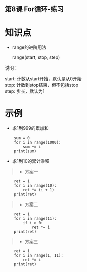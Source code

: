 第8课 For循环-练习
----

# 知识点

* range的进阶用法

	range(start, stop, step)

说明：

start: 计数从start开始，默认是从0开始  
stop: 计数到stop结束，但不包括stop  
step: 步长，默认为1  

# 示例

* 求1到999的累加和

```
	sum = 0
	for i in range(1000):
		sum += i
	print(sum)
```

* 求1到10的累计乘积

>* 方案一

```
	ret = 1
	for i in range(10):
		ret *= (i + 1)
	print(ret)
```

>* 方案二

```
	ret = 1
	for i in range(11):
		if i > 0:
			ret *= i
	print(ret)
```

>* 方案三

```
	ret = 1
	for i in range(1, 11):
		ret *= i
	print(ret)
```